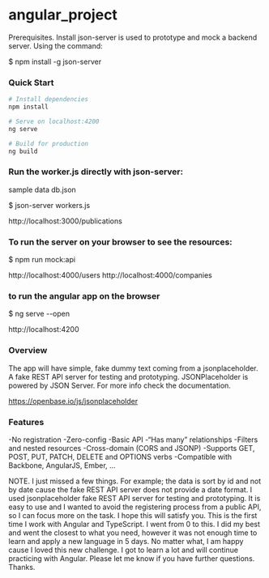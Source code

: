 # angular_project

Prerequisites.
Install json-server is used to prototype and mock a backend server.
Using the command:

\$ npm install -g json-server

### Quick Start

```bash
# Install dependencies
npm install

# Serve on localhost:4200
ng serve

# Build for production
ng build
```

### Run the worker.js directly with json-server:

sample data db.json

\$ json-server workers.js

http://localhost:3000/publications

### To run the server on your browser to see the resources:

\$ npm run mock:api

http://localhost:4000/users
http://localhost:4000/companies

### to run the angular app on the browser

\$ ng serve --open

http://localhost:4200

### Overview

The app will have simple, fake dummy text coming from a jsonplaceholder.
A fake REST API server for testing and prototyping.
JSONPlaceholder is powered by JSON Server.
For more info check the documentation.

https://openbase.io/js/jsonplaceholder

### Features

-No registration
-Zero-config
-Basic API
-“Has many” relationships
-Filters and nested resources
-Cross-domain (CORS and JSONP)
-Supports GET, POST, PUT, PATCH, DELETE and OPTIONS verbs
-Compatible with Backbone, AngularJS, Ember, …

NOTE.
I just missed a few things. For example; the data is sort by id and not by date cause the fake REST API server does not provide a date format. I used jsonplaceholder fake REST API server for testing and prototyping. It is easy to use and I wanted to avoid the registering process from a public API, so I can focus more on the task. I hope this will satisfy you. This is the first time I work with Angular and TypeScript. I went from 0 to this. I did my best and went the closest to what you need, however it was not enough time to learn and apply a new language in 5 days. No matter what, I am happy cause I loved this new challenge. I got to learn a lot and will continue practicing with Angular.
Please let me know if you have further questions.
Thanks.
